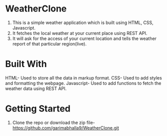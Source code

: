 # WeatherClone

1) This is a simple weather application which is built using HTML, CSS, Javascript.
2) It fetches the local weather at your current place using REST API.
3) It will ask for the access of your current location and tells the weather report of that particular region(live).

# Built With

HTML- Used to store all the data in markup format.
CSS- Used to add styles and formatting the webpage.
Javascript- Used to add functions to fetch the weather data using REST API.

# Getting Started

1) Clone the repo or download the zip file- https://github.com/garimabhalla9/WeatherClone.git
